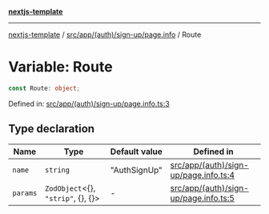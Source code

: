 [**nextjs-template**](README.md)

---

[nextjs-template](README.md) / [src/app/(auth)/sign-up/page.info](<src.app.(auth).sign-up.page.info.md>) / Route

# Variable: Route

```ts
const Route: object;
```

Defined in: [src/app/(auth)/sign-up/page.info.ts:3](<https://github.com/Its-Satyajit/nextjs-template/blob/c8d81b09293d759cbf04e9bc7e542cc7d90740e6/src/app/(auth)/sign-up/page.info.ts#L3>)

## Type declaration

| Name                         | Type                                       | Default value | Defined in                                                                                                                                                                      |
| ---------------------------- | ------------------------------------------ | ------------- | ------------------------------------------------------------------------------------------------------------------------------------------------------------------------------- |
| <a id="name"></a> `name`     | `string`                                   | "AuthSignUp"  | [src/app/(auth)/sign-up/page.info.ts:4](<https://github.com/Its-Satyajit/nextjs-template/blob/c8d81b09293d759cbf04e9bc7e542cc7d90740e6/src/app/(auth)/sign-up/page.info.ts#L4>) |
| <a id="params"></a> `params` | `ZodObject`\<\{\}, `"strip"`, \{\}, \{\}\> | -             | [src/app/(auth)/sign-up/page.info.ts:5](<https://github.com/Its-Satyajit/nextjs-template/blob/c8d81b09293d759cbf04e9bc7e542cc7d90740e6/src/app/(auth)/sign-up/page.info.ts#L5>) |

